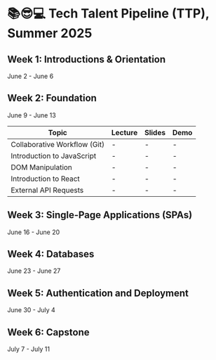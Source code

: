 # 📚😎💻 **Tech Talent Pipeline (TTP), Summer 2025**

## Week 1: Introductions & Orientation

June 2 - June 6

## Week 2: Foundation

June 9 - June 13

| Topic                        | Lecture | Slides | Demo |
| ---------------------------- | ------- | ------ | ---- |
| Collaborative Workflow (Git) | -       | -      | -    |
| Introduction to JavaScript   | -       | -      | -    |
| DOM Manipulation             | -       | -      | -    |
| Introduction to React        | -       | -      | -    |
| External API Requests        | -       | -      | -    |

[//]: # " Paste in table above >> [📺][collab-lec] "
[collab-lec]: #link-to-lecture
[//]: # " Paste in table above >> [🖼️][collab-lec-slides] "
[collab-lec-slides]: #link-to-slide-deck-here

## Week 3: Single-Page Applications (SPAs)

June 16 - June 20

## Week 4: Databases

June 23 - June 27

## Week 5: Authentication and Deployment

June 30 - July 4

## Week 6: Capstone

July 7 - July 11
